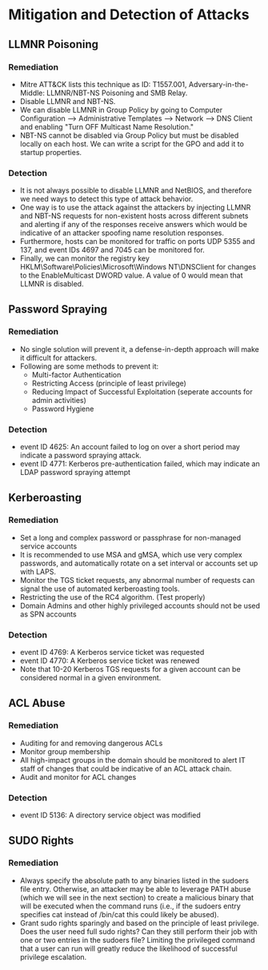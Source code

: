 # Mitigation and Detection of Attacks

## LLMNR Poisoning

### Remediation

- Mitre ATT&CK lists this technique as ID: T1557.001, Adversary-in-the-Middle: LLMNR/NBT-NS Poisoning and SMB Relay.
- Disable LLMNR and NBT-NS.
- We can disable LLMNR in Group Policy by going to Computer Configuration --> Administrative Templates --> Network --> DNS Client and enabling "Turn OFF Multicast Name Resolution."
- NBT-NS cannot be disabled via Group Policy but must be disabled locally on each host. We can write a script for the GPO and add it to startup properties.


### Detection

- It is not always possible to disable LLMNR and NetBIOS, and therefore we need ways to detect this type of attack behavior.
- One way is to use the attack against the attackers by injecting LLMNR and NBT-NS requests for non-existent hosts across different subnets
 and alerting if any of the responses receive answers which would be indicative of an attacker spoofing name resolution responses.
- Furthermore, hosts can be monitored for traffic on ports UDP 5355 and 137, and event IDs 4697 and 7045 can be monitored for.
- Finally, we can monitor the registry key HKLM\Software\Policies\Microsoft\Windows NT\DNSClient for changes to the EnableMulticast DWORD value.
 A value of 0 would mean that LLMNR is disabled.


## Password Spraying

### Remediation

- No single solution will prevent it, a defense-in-depth approach will make it difficult for attackers.
- Following are some methods to prevent it:
    - Multi-factor Authentication
    - Restricting Access (principle of least privilege)
    - Reducing Impact of Successful Exploitation (seperate accounts for admin activities)
    - Password Hygiene

### Detection

- event ID 4625: An account failed to log on over a short period may indicate a password spraying attack.
- event ID 4771: Kerberos pre-authentication failed, which may indicate an LDAP password spraying attempt


## Kerberoasting 

### Remediation

- Set a long and complex password or passphrase for non-managed service accounts
- It is recommended to use MSA and gMSA, which use very complex passwords, and
 automatically rotate on a set interval or accounts set up with LAPS.
- Monitor the TGS ticket requests, any abnormal number of requests can signal the
 use of automated kerberoasting tools.
- Restricting the use of the RC4 algorithm. (Test properly)
- Domain Admins and other highly privileged accounts should not be used as SPN accounts

### Detection

- event ID 4769: A Kerberos service ticket was requested
- event ID 4770: A Kerberos service ticket was renewed
- Note that 10-20 Kerberos TGS requests for a given account can be considered
 normal in a given environment.


## ACL Abuse

### Remediation

- Auditing for and removing dangerous ACLs
- Monitor group membership
- All high-impact groups in the domain should be monitored to alert IT staff of
 changes that could be indicative of an ACL attack chain.
- Audit and monitor for ACL changes

### Detection

- event ID 5136: A directory service object was modified 

## SUDO Rights

### Remediation

- Always specify the absolute path to any binaries listed in the sudoers file entry. 
Otherwise, an attacker may be able to leverage PATH abuse (which we will see in the 
next section) to create a malicious binary that will be executed when the command runs 
(i.e., if the sudoers entry specifies cat instead of /bin/cat this could likely be abused).
- Grant sudo rights sparingly and based on the principle of least privilege. Does the user 
need full sudo rights? Can they still perform their job with one or two entries in the 
sudoers file? Limiting the privileged command that a user can run will greatly reduce 
the likelihood of successful privilege escalation.